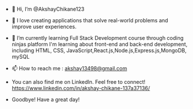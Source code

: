 - 👋 Hi, I’m @AkshayChikane123
- 👀 I love creating applications that solve real-world problems and improve user experiences.
- 🌱 I’m currently learning Full Stack Development course through coding ninjas platform
  I'm learning about front-end and back-end development, including HTML, CSS, JavaScript,React.js,Node.js,Express.js,MongoDB, mySQL
- 📫 How to reach me : akshay13498@gmail.com
-  You can also find me on LinkedIn. Feel free to connect! 
    https://www.linkedin.com/in/akshay-chikane-137a37136/
  
- Goodbye! Have a great day!
<!---
AkshayChikane123/AkshayChikane123 is a ✨ special ✨ repository because its `README.md` (this file) apears on your GitHub profile.
You can click the Preview link to take a look at your changes.
--->
